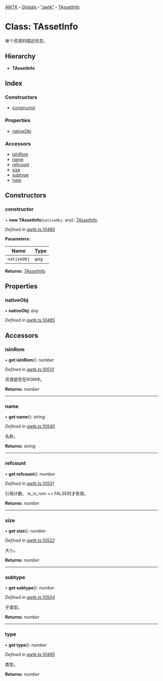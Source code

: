[AWTK](../README.md) › [Globals](../globals.md) › ["awtk"](../modules/_awtk_.md) › [TAssetInfo](_awtk_.tassetinfo.md)

# Class: TAssetInfo

单个资源的描述信息。

## Hierarchy

* **TAssetInfo**

## Index

### Constructors

* [constructor](_awtk_.tassetinfo.md#constructor)

### Properties

* [nativeObj](_awtk_.tassetinfo.md#nativeobj)

### Accessors

* [isInRom](_awtk_.tassetinfo.md#isinrom)
* [name](_awtk_.tassetinfo.md#name)
* [refcount](_awtk_.tassetinfo.md#refcount)
* [size](_awtk_.tassetinfo.md#size)
* [subtype](_awtk_.tassetinfo.md#subtype)
* [type](_awtk_.tassetinfo.md#type)

## Constructors

###  constructor

\+ **new TAssetInfo**(`nativeObj`: any): *[TAssetInfo](_awtk_.tassetinfo.md)*

*Defined in [awtk.ts:10485](https://github.com/zlgopen/awtk-binding/blob/b368e0d/tools/code_gen/js/output/awtk.ts#L10485)*

**Parameters:**

Name | Type |
------ | ------ |
`nativeObj` | any |

**Returns:** *[TAssetInfo](_awtk_.tassetinfo.md)*

## Properties

###  nativeObj

• **nativeObj**: *any*

*Defined in [awtk.ts:10485](https://github.com/zlgopen/awtk-binding/blob/b368e0d/tools/code_gen/js/output/awtk.ts#L10485)*

## Accessors

###  isInRom

• **get isInRom**(): *number*

*Defined in [awtk.ts:10513](https://github.com/zlgopen/awtk-binding/blob/b368e0d/tools/code_gen/js/output/awtk.ts#L10513)*

资源是否在ROM中。

**Returns:** *number*

___

###  name

• **get name**(): *string*

*Defined in [awtk.ts:10540](https://github.com/zlgopen/awtk-binding/blob/b368e0d/tools/code_gen/js/output/awtk.ts#L10540)*

名称。

**Returns:** *string*

___

###  refcount

• **get refcount**(): *number*

*Defined in [awtk.ts:10531](https://github.com/zlgopen/awtk-binding/blob/b368e0d/tools/code_gen/js/output/awtk.ts#L10531)*

引用计数。 is\_in\_rom == FALSE时才有效。

**Returns:** *number*

___

###  size

• **get size**(): *number*

*Defined in [awtk.ts:10522](https://github.com/zlgopen/awtk-binding/blob/b368e0d/tools/code_gen/js/output/awtk.ts#L10522)*

大小。

**Returns:** *number*

___

###  subtype

• **get subtype**(): *number*

*Defined in [awtk.ts:10504](https://github.com/zlgopen/awtk-binding/blob/b368e0d/tools/code_gen/js/output/awtk.ts#L10504)*

子类型。

**Returns:** *number*

___

###  type

• **get type**(): *number*

*Defined in [awtk.ts:10495](https://github.com/zlgopen/awtk-binding/blob/b368e0d/tools/code_gen/js/output/awtk.ts#L10495)*

类型。

**Returns:** *number*
